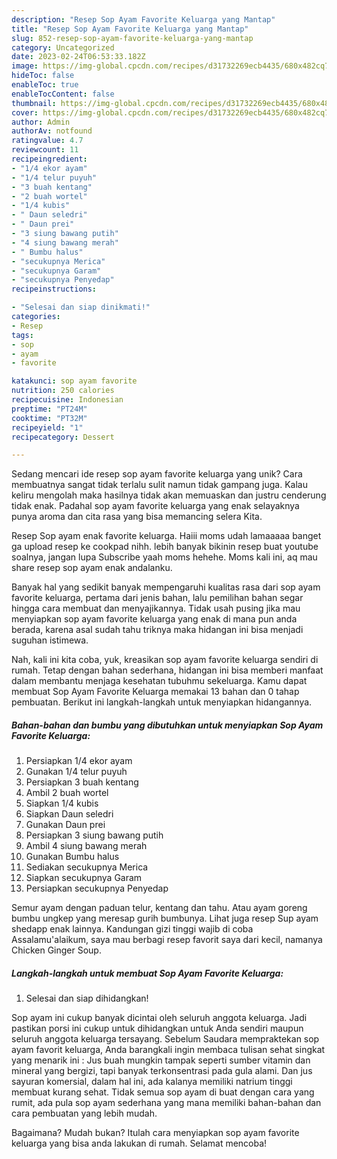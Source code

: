 ```yaml
---
description: "Resep Sop Ayam Favorite Keluarga yang Mantap"
title: "Resep Sop Ayam Favorite Keluarga yang Mantap"
slug: 852-resep-sop-ayam-favorite-keluarga-yang-mantap
category: Uncategorized
date: 2023-02-24T06:53:33.182Z
image: https://img-global.cpcdn.com/recipes/d31732269ecb4435/680x482cq70/sop-ayam-favorite-keluarga-foto-resep-utama.jpg
hideToc: false
enableToc: true
enableTocContent: false
thumbnail: https://img-global.cpcdn.com/recipes/d31732269ecb4435/680x482cq70/sop-ayam-favorite-keluarga-foto-resep-utama.jpg
cover: https://img-global.cpcdn.com/recipes/d31732269ecb4435/680x482cq70/sop-ayam-favorite-keluarga-foto-resep-utama.jpg
author: Admin
authorAv: notfound
ratingvalue: 4.7
reviewcount: 11
recipeingredient:
- "1/4 ekor ayam"
- "1/4 telur puyuh"
- "3 buah kentang"
- "2 buah wortel"
- "1/4 kubis"
- " Daun seledri"
- " Daun prei"
- "3 siung bawang putih"
- "4 siung bawang merah"
- " Bumbu halus"
- "secukupnya Merica"
- "secukupnya Garam"
- "secukupnya Penyedap"
recipeinstructions:

- "Selesai dan siap dinikmati!"
categories:
- Resep
tags:
- sop
- ayam
- favorite

katakunci: sop ayam favorite 
nutrition: 250 calories
recipecuisine: Indonesian
preptime: "PT24M"
cooktime: "PT32M"
recipeyield: "1"
recipecategory: Dessert

---
```





Sedang mencari ide resep sop ayam favorite keluarga yang unik? Cara membuatnya sangat tidak terlalu sulit namun tidak gampang juga. Kalau keliru mengolah maka hasilnya tidak akan memuaskan dan justru cenderung tidak enak. Padahal sop ayam favorite keluarga yang enak selayaknya punya aroma dan cita rasa yang bisa memancing selera Kita.





Resep Sop ayam enak favorite keluarga. Haiii moms udah lamaaaaa banget ga upload resep ke cookpad nihh. lebih banyak bikinin resep buat youtube soalnya, jangan lupa Subscribe yaah moms hehehe. Moms kali ini, aq mau share resep sop ayam enak andalanku.

Banyak hal yang sedikit banyak mempengaruhi kualitas rasa dari sop ayam favorite keluarga, pertama dari jenis bahan, lalu pemilihan bahan segar hingga cara membuat dan menyajikannya. Tidak usah pusing jika mau menyiapkan sop ayam favorite keluarga yang enak di mana pun anda berada, karena asal sudah tahu triknya maka hidangan ini bisa menjadi suguhan istimewa.






Nah, kali ini kita coba, yuk, kreasikan sop ayam favorite keluarga sendiri di rumah. Tetap dengan bahan sederhana, hidangan ini bisa memberi manfaat dalam membantu menjaga kesehatan tubuhmu sekeluarga. Kamu dapat membuat Sop Ayam Favorite Keluarga memakai 13 bahan dan 0 tahap pembuatan. Berikut ini langkah-langkah untuk menyiapkan hidangannya.

<!--inarticleads1-->

##### Bahan-bahan dan bumbu yang dibutuhkan untuk menyiapkan Sop Ayam Favorite Keluarga:

1. Persiapkan 1/4 ekor ayam
1. Gunakan 1/4 telur puyuh
1. Persiapkan 3 buah kentang
1. Ambil 2 buah wortel
1. Siapkan 1/4 kubis
1. Siapkan  Daun seledri
1. Gunakan  Daun prei
1. Persiapkan 3 siung bawang putih
1. Ambil 4 siung bawang merah
1. Gunakan  Bumbu halus
1. Sediakan secukupnya Merica
1. Siapkan secukupnya Garam
1. Persiapkan secukupnya Penyedap


Semur ayam dengan paduan telur, kentang dan tahu. Atau ayam goreng bumbu ungkep yang meresap gurih bumbunya. Lihat juga resep Sup ayam shedapp enak lainnya. Kandungan gizi tinggi wajib di coba Assalamu&#39;alaikum, saya mau berbagi resep favorit saya dari kecil, namanya Chicken Ginger Soup. 

<!--inarticleads2-->

##### Langkah-langkah untuk membuat Sop Ayam Favorite Keluarga:


1. Selesai dan siap dihidangkan!

Sop ayam ini cukup banyak dicintai oleh seluruh anggota keluarga. Jadi pastikan porsi ini cukup untuk dihidangkan untuk Anda sendiri maupun seluruh anggota keluarga tersayang. Sebelum Saudara mempraktekan sop ayam favorit keluarga, Anda barangkali ingin membaca tulisan sehat singkat yang menarik ini : Jus buah mungkin tampak seperti sumber vitamin dan mineral yang bergizi, tapi banyak terkonsentrasi pada gula alami. Dan jus sayuran komersial, dalam hal ini, ada kalanya memiliki natrium tinggi membuat kurang sehat. Tidak semua sop ayam di buat dengan cara yang rumit, ada pula sop ayam sederhana yang mana memiliki bahan-bahan dan cara pembuatan yang lebih mudah. 

Bagaimana? Mudah bukan? Itulah cara menyiapkan sop ayam favorite keluarga yang bisa anda lakukan di rumah. Selamat mencoba!
